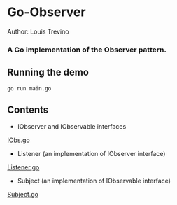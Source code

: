 # Go-Observer

Author: Louis Trevino

### A Go implementation of the Observer pattern.

## Running the demo

```go run main.go```

## Contents

* IObserver and IObservable interfaces

[IObs.go](biz/IObs.go)

* Listener (an implementation of IObserver interface)

[Listener.go](biz/Listener.go)

* Subject (an implementation of IObservable interface)

[Subject.go](biz/Subject.go)
